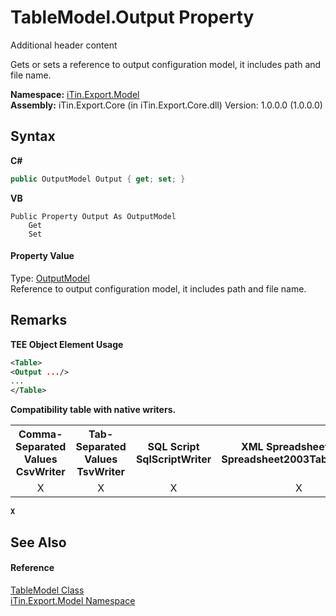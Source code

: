 # TableModel.Output Property 
Additional header content 

Gets or sets a reference to output configuration model, it includes path and file name.

**Namespace:**&nbsp;<a href="N_iTin_Export_Model">iTin.Export.Model</a><br />**Assembly:**&nbsp;iTin.Export.Core (in iTin.Export.Core.dll) Version: 1.0.0.0 (1.0.0.0)

## Syntax

**C#**<br />
``` C#
public OutputModel Output { get; set; }
```

**VB**<br />
``` VB
Public Property Output As OutputModel
	Get
	Set
```


#### Property Value
Type: <a href="T_iTin_Export_Model_OutputModel">OutputModel</a><br />Reference to output configuration model, it includes path and file name.

## Remarks

**TEE Object Element Usage**<br />
``` XML
<Table>
<Output .../>
...
</Table>
```


<strong>Compatibility table with native writers.</strong><table><tr><th>Comma-Separated Values<br />CsvWriter</th><th>Tab-Separated Values<br />TsvWriter</th><th>SQL Script<br />SqlScriptWriter</th><th>XML Spreadsheet 2003<br />Spreadsheet2003TabularWriter</th></tr><tr><td align="center">X</td><td align="center">X</td><td align="center">X</td><td align="center">X</td></tr></table><strong>`X`</strong>


## See Also


#### Reference
<a href="T_iTin_Export_Model_TableModel">TableModel Class</a><br /><a href="N_iTin_Export_Model">iTin.Export.Model Namespace</a><br />